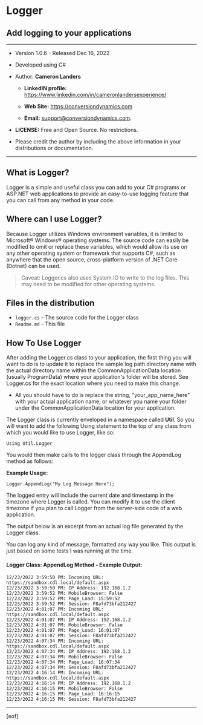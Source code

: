 
# Logger   
## Add logging to your applications 
--------------------------------------------------------------

- Version 1.0.6 - Released Dec 16, 2022

- Developed using C#

- Author: **Cameron Landers**

    - __LinkedIN profile:__ https://www.linkedin.com/in/cameronlandersexperience/
 
    - __Web Site:__ https://conversiondynamics.com

    - __Email:__ support@conversiondynamics.com.

- __LICENSE:__  Free and Open Source. No restrictions. 

- Please credit the author by including the above information in your distributions or documentation.


--------------------------------------------------------------
  
## What is Logger?
Logger is a simple and useful class you can add to your C# programs or ASP.NET web applications to provide an easy-to-use logging feature that you can call from any method in your code. 

## Where can I use Logger?

Because Logger utilizes Windows environment variables, it is limited to Microsoft&reg; Windows&reg; operating systems. The source code can easily be modified to omit or replace these variables, which would allow its use on any other operating system or framework that supports C#, such as anywhere that the open source, cross-platform version of .NET Core (Dotnet) can be used. 

>Caveat: Logger.cs also uses System.IO to write to the log files. This may need to be modified for other operating systems.

## Files in the distribution 
- `logger.cs` - The source code for the Logger class 
- `Readme.md` - This file
 
## How To Use Logger
After adding the Logger.cs class to your application, the first thing you will want to do is to update it to replace the sample log path directory name with the actual directory name within the CommonApplicationData location (usually ProgramData) where your application's folder will be stored. See Logger.cs for the exact location where you need to make this change. 

- All you should have to do is replace the string, "your_app_name_here" with your actual application name, or whatever you name your folder under the CommonApplicationData location for your application.

The Logger class is currently enveloped in a namespace called __Util__. So you will want to add the following Using statement to the top of any class from which you would like to use Logger, like so:

`Using Util.Logger`

You would then make calls to the logger class through the AppendLog method as follows:

__Example Usage:__

 `Logger.AppendLog("My Log Message Here");`

The logged entry will include the current date and timestamp in the timezone where Logger is called. You can modify it to use the client timezone if you plan to call Logger from the server-side code of a web application. 

The output below is an excerpt from an actual log file generated by the Logger class. 

You can log any kind of message, formatted any way you like. This output is just based on some tests I was running at the time. 

#### Logger Class: AppendLog Method - Example Output:

    12/23/2022 3:59:50 PM: Incoming URL: https://sandbox.cdl.local/default.aspx
    12/23/2022 3:59:50 PM: IP Address: 192.168.1.2
    12/23/2022 3:59:52 PM: MobileBrowser: False
    12/23/2022 3:59:52 PM: Page_Load: 15:59:52
    12/23/2022 3:59:52 PM: Session: F8afd73bfa212427
    12/23/2022 4:01:07 PM: Incoming URL: https://sandbox.cdl.local/default.aspx
    12/23/2022 4:01:07 PM: IP Address: 192.168.1.2
    12/23/2022 4:01:07 PM: MobileBrowser: False
    12/23/2022 4:01:07 PM: Page_Load: 16:01:07
    12/23/2022 4:01:07 PM: Session: F8afd73bfa212427
    12/23/2022 4:07:34 PM: Incoming URL: https://sandbox.cdl.local/default.aspx
    12/23/2022 4:07:34 PM: IP Address: 192.168.1.2
    12/23/2022 4:07:34 PM: MobileBrowser: False
    12/23/2022 4:07:34 PM: Page_Load: 16:07:34
    12/23/2022 4:07:34 PM: Session: F8afd73bfa212427
    12/23/2022 4:16:14 PM: Incoming URL: https://sandbox.cdl.local/default.aspx
    12/23/2022 4:16:14 PM: IP Address: 192.168.1.2
    12/23/2022 4:16:15 PM: MobileBrowser: False
    12/23/2022 4:16:15 PM: Page_Load: 16:16:15
    12/23/2022 4:16:15 PM: Session: F8afd73bfa212427


---
[eof]  

  